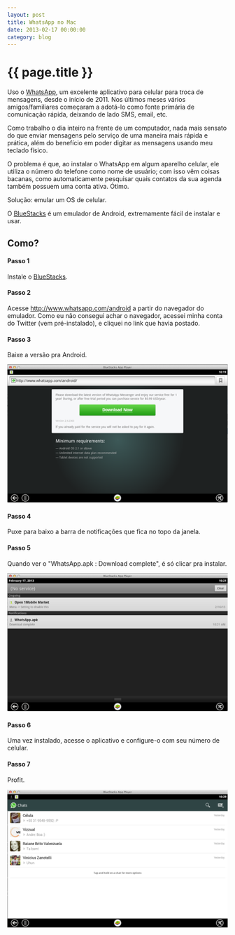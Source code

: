 ```yaml
---
layout: post
title: WhatsApp no Mac
date: 2013-02-17 00:00:00
category: blog
---
```


# {{ page.title }}

Uso o <a href="http://www.whatsapp.com/">WhatsApp</a>, um excelente aplicativo para celular para troca de mensagens, desde o início de 2011. Nos últimos meses vários amigos/familiares começaram a adotá-lo como fonte primária de comunicação rápida, deixando de lado SMS, email, etc.

Como trabalho o dia inteiro na frente de um computador, nada mais sensato do que enviar mensagens pelo serviço de uma maneira mais rápida e prática, além do benefício em poder digitar as mensagens usando meu teclado físico.

O problema é que, ao instalar o WhatsApp em algum aparelho celular, ele utiliza o número do telefone como nome de usuário; com isso vêm coisas bacanas, como automaticamente pesquisar quais contatos da sua agenda também possuem uma conta ativa. Ótimo.

Solução: emular um OS de celular.

O <a href="http://www.bluestacks.com/">BlueStacks</a> é um emulador de Android, extremamente fácil de instalar e usar.

## Como?

#### Passo 1

Instale o <a href="http://www.bluestacks.com/">BlueStacks</a>.

#### Passo 2

Acesse http://www.whatsapp.com/android a partir do navegador do emulador. Como eu não consegui achar o navegador, acessei minha conta do Twitter (vem pré-instalado), e cliquei no link que havia postado.

#### Passo 3

Baixe a versão pra Android.

<img src="/img/posts/whatsapp-no-mac/1.png">

#### Passo 4

Puxe para baixo a barra de notificações que fica no topo da janela.

#### Passo 5

Quando ver o "WhatsApp.apk : Download complete", é só clicar pra instalar.

<img src="/img/posts/whatsapp-no-mac/2.png">

#### Passo 6

Uma vez instalado, acesse o aplicativo e configure-o com seu número de celular.

#### Passo 7

Profit.

<img src="/img/posts/whatsapp-no-mac/3.png">


